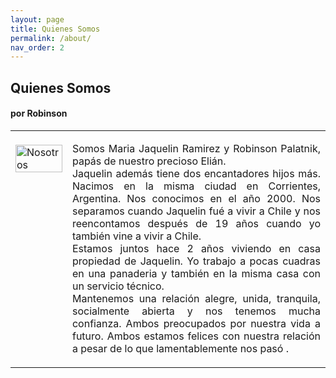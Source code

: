 ```yaml
---
layout: page
title: Quienes Somos
permalink: /about/
nav_order: 2
---
```


<td><h2>Quienes Somos</h2>

<h4>por Robinson</h4>

<table style="notable">
<td style="vertical-align:top">
<br>
 <img  style="float: right;" src="/elianbebe/assets/images/20200606_194653.jpg" alt="Nosotros" width="100%"/>
</td>
<td style="vertical-align:top">
<p style="text-align:justify;vertical-align:top">
Somos Maria Jaquelin Ramirez y Robinson Palatnik, papás de nuestro precioso Elián.<br> Jaquelin además tiene dos encantadores hijos más. Nacimos en la misma ciudad en Corrientes, Argentina. Nos conocimos en el año 2000. Nos separamos cuando Jaquelin fué a vivir a Chile y nos reencontamos después de 19 años cuando yo también vine a vivir a Chile.<br>Estamos juntos hace 2 años viviendo en casa propiedad de Jaquelin. Yo trabajo a pocas cuadras en una panaderia y también en la misma casa con un servicio técnico.<br> Mantenemos una relación alegre, unida, tranquila, socialmente abierta y nos tenemos mucha confianza. Ambos preocupados por nuestra vida a futuro. Ambos estamos felices con nuestra relación a pesar de lo que lamentablemente nos pasó
.
</p>
</td>
</table>

